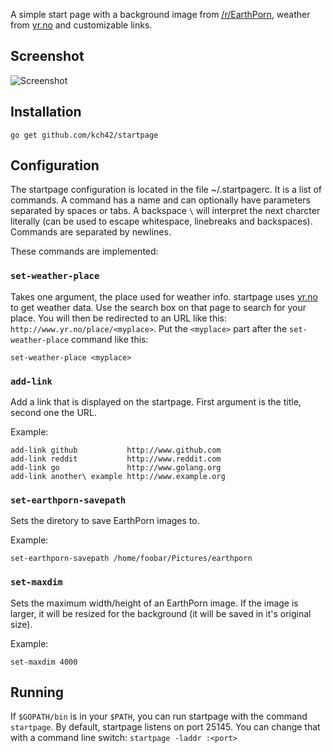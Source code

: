 A simple start page with a background image from [/r/EarthPorn](http://www.reddit.com/r/earthporn), weather from [yr.no](http://www.yr.no) and customizable links.

## Screenshot
![Screenshot](http://i.imgur.com/u42QOZe.png)

## Installation

`go get github.com/kch42/startpage`

## Configuration

The startpage configuration is located in the file ~/.startpagerc. It is a list of commands. A command has a name and can optionally have parameters separated by spaces or tabs. A backspace `\` will interpret the next charcter literally (can be used to escape whitespace, linebreaks and backspaces). Commands are separated by newlines.

These commands are implemented:

### `set-weather-place`

Takes one argument, the place used for weather info. startpage uses [yr.no](http://www.yr.no) to get weather data. Use the search box on that page to search for your place. You will then be redirected to an URL like this: `http://www.yr.no/place/<myplace>`. Put the `<myplace>` part after the `set-weather-place` command like this:

	set-weather-place <myplace>

### `add-link`

Add a link that is displayed on the startpage. First argument is the title, second one the URL.

Example:

	add-link github           http://www.github.com
	add-link reddit           http://www.reddit.com
	add-link go               http://www.golang.org
	add-link another\ example http://www.example.org

### `set-earthporn-savepath`

Sets the diretory to save EarthPorn images to.

Example:

	set-earthporn-savepath /home/foobar/Pictures/earthporn

### `set-maxdim`

Sets the maximum width/height of an EarthPorn image. If the image is larger, it will be resized for the background (it will be saved in it's original size).

Example:

	set-maxdim 4000

## Running

If `$GOPATH/bin` is in your `$PATH`, you can run startpage with the command `startpage`. By default, startpage listens on port 25145. You can change that with a command line switch: `startpage -laddr :<port>`